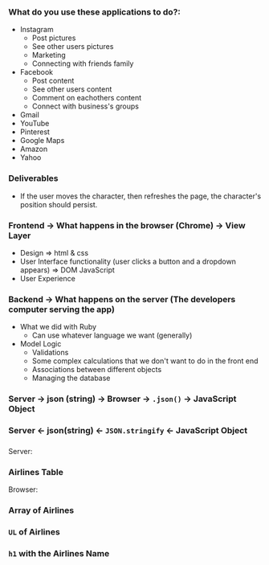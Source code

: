 

### What do you use these applications to do?:

* Instagram
  * Post pictures
  * See other users pictures
  * Marketing
  * Connecting with friends family
* Facebook
  * Post content
  * See other users content
  * Comment on eachothers content
  * Connect with business's groups
* Gmail
* YouTube
* Pinterest
* Google Maps
* Amazon
* Yahoo



### Deliverables

- If the user moves the character, then refreshes the page, the character's position should persist.











### Frontend  -> What happens in the browser (Chrome) -> View Layer

* Design  => html & css
* User Interface functionality (user clicks a button and a dropdown appears) => DOM JavaScript
* User Experience





### Backend  -> What happens on the server (The developers computer serving the app)

* What we did with Ruby
  * Can use whatever language we want (generally)
* Model Logic 
  * Validations
  * Some complex calculations that we don't want to do in the front end
  * Associations between different objects
  * Managing the database







### Server -> json (string) -> Browser -> `.json()` -> JavaScript Object



### Server <- json(string) <- `JSON.stringify` <- JavaScript Object



### 

Server:

### Airlines Table



Browser:

### Array of Airlines



### `UL` of Airlines



### `h1` with the Airlines Name

















